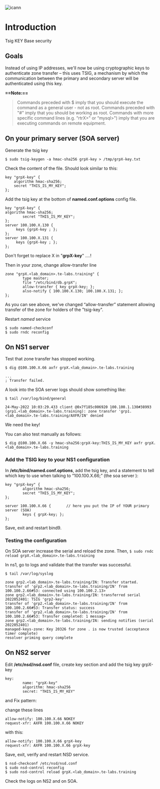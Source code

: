![icann](./icann.jpg)
# Introduction
Tsig KEY Base security

## Goals
Instead of using IP addresses, we'll now be using cryptographic keys to authenticate zone transfer – this uses TSIG, a mechanism by which the communication between the primary and secondary server will be authenticated using this key.

**==Note:==**
> Commands preceded with $ imply that you should execute the command as a general user - not as root.
Commands preceded with "#" imply that you should be working as root.
Commands with more specific command lines (e.g. “rtrX>" or “mysql>") imply that you are executing commands on remote equipment.


## On your primary server (SOA server)

Generate the tsig key 

```
$ sudo tsig-keygen -a hmac-sha256 grpX-key > /tmp/grpX-key.txt
```

Check the content of the file. Should look similar to this:

```
key "grpX-key" {
	algorithm hmac-sha256;
	secret "THIS_IS_MY_KEY";
}; 
```

Add the tsig key at the bottom of **named.conf.options** config file.

```
key "grpX-key" {
algorithm hmac-sha256;
        secret "THIS_IS_MY_KEY";
};
server 100.100.X.130 {
     keys {grpX-key ; };
};
server 100.100.X.131 {
     keys {grpX-key ; };
};
```

Don't forget to replace X in "**grpX-key**" ....!

Then in your zone, change allow-transfer line

```
zone "grpX.<lab_domain>.te-labs.training" {                                                                               
        type master;                                                                                                  
        file "/etc/bind/db.grpX";                                                                                     
        allow-transfer { key grpX-key; };
        also-notify { 100.100.X.130; 100.100.X.131; };                                                                                      
};
```

As you can see above, we've changed “allow-transfer” statement allowing transfer of the zone for holders of the "tsig-key".

Restart *named* service

```
$ sudo named-checkconf
$ sudo rndc reconfig
```

## On NS1 server

Test that zone transfer has stopped working.
```
$ dig @100.100.X.66 axfr grpX.<lab_domain>.te-labs.training

...
; Transfer failed.
```

A look into the SOA server logs should show something like:

```
$ tail /var/log/bind/general

24-May-2022 10:03:29.433 client @0x7f185c006920 100.100.1.130#38993 (grp1.<lab_domain>.te-labs.training): zone transfer 'grp1.<lab_domain>.te-labs.training/AXFR/IN' denied
```

We need the key!

You can also test manually as follows:

```
$ dig @100.100.X.66 -y hmac-sha256:grpX-key:THIS_IS_MY_KEY axfr grpX.<lab_domain>.te-labs.training
```


### Add the TSIG key to your NS1 configuration

In **/etc/bind/named.conf.options**, add the tsig key, and a statement to tell which key to use when talking to “100.100.X.66;” (the soa server ):

```
key "grpX-key" {
        algorithm hmac-sha256;
        secret "THIS_IS_MY_KEY";
};

server 100.100.X.66 {		// here you put the IP of YOUR primary server (SOA)
        keys { grpX-key; };
};
```

Save, exit and restart bind9.

### Testing the configuration

On SOA server increase the serial and reload the zone. Then, 
`$ sudo rndc reload grpX.<lab_domain>.te-labs.training`

In ns1, go to logs and validate that the transfer was successful.

```
$ tail /var/log/syslog

zone grp2.<lab_domain>.te-labs.training/IN: Transfer started.
transfer of 'grp2.<lab_domain>.te-labs.training/IN' from 100.100.2.66#53: connected using 100.100.2.13>
zone grp2.<lab_domain>.te-labs.training/IN: transferred serial 2022052401: TSIG 'grp2-key'
transfer of 'grp2.<lab_domain>.te-labs.training/IN' from 100.100.2.66#53: Transfer status: success
transfer of 'grp2.<lab_domain>.te-labs.training/IN' from 100.100.2.66#53: Transfer completed: 1 messag>
zone grp2.<lab_domain>.te-labs.training/IN: sending notifies (serial 2022052401)
managed-keys-zone: Key 20326 for zone . is now trusted (acceptance timer complete)
resolver priming query complete
```

## On NS2 server

Edit **/etc/nsd/nsd.conf** file, create key section and add the tsig key grpX-key

```
key:
        name: "grpX-key"
        algorithm: hmac-sha256
        secret: "THIS_IS_MY_KEY"
```
and Fix pattern:

change these lines

```
allow-notify: 100.100.X.66 NOKEY
request-xfr: AXFR 100.100.X.66 NOKEY
```
with this:

```
allow-notify: 100.100.X.66 grpX-key
request-xfr: AXFR 100.100.X.66 grpX-key
```


Save, exit, verify and restart NSD service.

```
$ nsd-checkconf /etc/nsd/nsd.conf
$ sudo nsd-control reconfig
$ sudo nsd-control reload grpX.<lab_domain>.te-labs.training
```

Check the logs on NS2 and on SOA.

